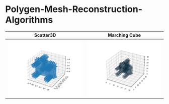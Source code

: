 # Polygen-Mesh-Reconstruction-Algorithms
Scatter3D             |  Marching Cube
:-------------------------:|:-------------------------:
![chair](https://github.com/foollh/Polygen-Mesh-Reconstruction-Algorithms/blob/main/img/scatter_chair.png)  |  ![chair](https://github.com/foollh/Polygen-Mesh-Reconstruction-Algorithms/blob/main/img/mc_chair.png)
